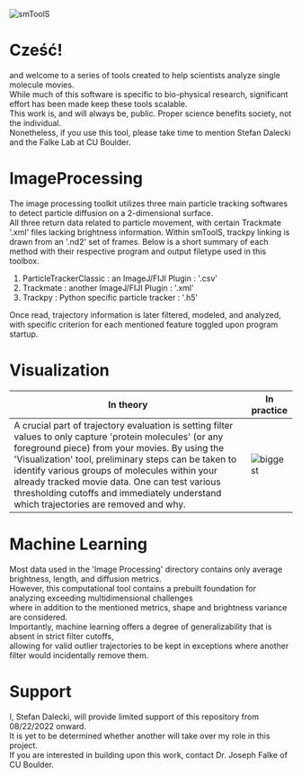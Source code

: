 ![smToolS](https://user-images.githubusercontent.com/89150776/184039244-0408a008-0f11-4c65-a6f5-ae7cab6031d1.png)

# Cześć!  

and welcome to a series of tools created to help scientists analyze single molecule movies.  
While much of this software is specific to bio-physical research, significant effort has been made keep these tools scalable.  
This work is, and will always be, public. Proper science benefits society, not the individual.  
Nonetheless, if you use this tool, please take time to mention Stefan Dalecki and the Falke Lab at CU Boulder. 

# ImageProcessing

The image processing toolkit utilizes three main particle tracking softwares to detect particle diffusion on a 2-dimensional surface.  
All three return data related to particle movement, with certain Trackmate '.xml' files lacking brightness information. 
Within smToolS, trackpy linking is drawn from an '.nd2' set of frames.
Below is a short summary of each method with their respective program and output filetype used in this toolbox.  

1. ParticleTrackerClassic : an ImageJ/FIJI Plugin : '.csv'
2. Trackmate : another ImageJ/FIJI Plugin : '.xml'
3. Trackpy : Python specific particle tracker : '.h5'

Once read, trajectory information is later filtered, modeled, and analyzed, with specific criterion for each mentioned feature toggled upon program startup.

# Visualization

|In theory|In practice|
|---|---|
|A crucial part of trajectory evaluation is setting filter values to only capture 'protein molecules' (or any foreground piece) from your movies. By using the 'Visualization' tool, preliminary steps can be taken to identify various groups of molecules within your already tracked movie data. One can test various thresholding cutoffs and immediately understand which trajectories are removed and why.|![biggest](https://user-images.githubusercontent.com/89150776/184054184-067ad310-d4af-4f92-baec-6f36b0ecb39a.png)


# Machine Learning

Most data used in the 'Image Processing' directory contains only average brightness, length, and diffusion metrics.  
However, this computational tool contains a prebuilt foundation for analyzing exceeding multidimensional challenges  
where in addition to the mentioned metrics, shape and brightness variance are considered.  
Importantly, machine learning offers a degree of generalizability that is absent in strict filter cutoffs,  
allowing for valid outlier trajectories to be kept in exceptions where another filter would incidentally remove them.

# Support

I, Stefan Dalecki, will provide limited support of this repository from 08/22/2022 onward.  
It is yet to be determined whether another will take over my role in this project.  
If you are interested in building upon this work, contact Dr. Joseph Falke of CU Boulder.  
